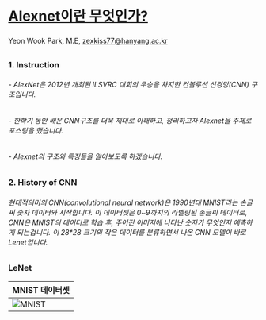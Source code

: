 # [Alexnet이란 무엇인가?](https://mmistakes.github.io/minimal-mistakes/)
### 
Yeon Wook Park, M.E, zexkiss77@hanyang.ac.kr
##
### 1. Instruction
###### - AlexNet은 2012년 개최된 ILSVRC 대회의 우승을 차지한 컨볼루션 신경망(CNN) 구조입니다.  
###### - 한학기 동안 배운 CNN구조를 더욱 제대로 이해하고, 정리하고자 Alexnet을 주제로 포스팅을 했습니다. 
###### - Alexnet의 구조와 특징들을 알아보도록 하겠습니다.   
##
### 2. History of CNN
###### 현대적의미의 CNN(convolutional neural network)은 1990년대 MNIST라는 손글씨 숫자 데이터와 시작합니다. 이 데이터셋은 0~9까지의 라벨링된 손글씨 데이터로, CNN은 MNIST의 데이터로 학습 후, 주어진 이미지에 나타난 숫자가 무엇인지 예측하게 되는겁니다. 이 28*28 크기의 작은 데이터를 분류하면서 나온 CNN 모델이 바로 Lenet입니다.
###
### LeNet 
|MNIST 데이터셋|
| --- |
|![MNIST](https://miro.medium.com/max/743/0*N12IeN008JYr-7YC)|
<img src="https://miro.medium.com/max/743/0*N12IeN008JYr-7YC" width="8" height="5">

